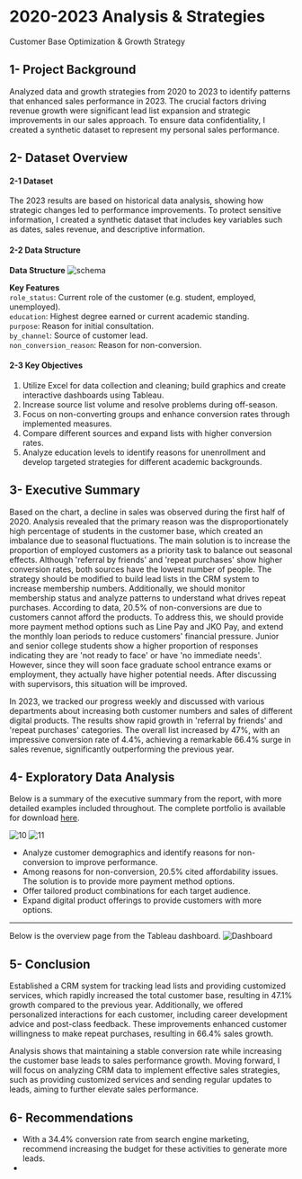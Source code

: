 # 2020-2023 Analysis & Strategies
Customer Base Optimization & Growth Strategy

## 1- Project Background

Analyzed data and growth strategies from 2020 to 2023 to identify patterns that enhanced sales performance in 2023. The crucial factors driving revenue growth were significant lead list expansion and strategic improvements in our sales approach. To ensure data confidentiality, I created a synthetic dataset to represent my personal sales performance.

## 2- Dataset Overview

#### 2-1 Dataset
The 2023 results are based on historical data analysis, showing how strategic changes led to performance improvements. To protect sensitive information, I created a synthetic dataset that includes key variables such as dates, sales revenue, and descriptive information.

#### 2-2 Data Structure

**Data Structure**
![schema](https://github.com/user-attachments/assets/04926770-32de-4dbc-bc9c-30d205c79f23)

**Key Features**   
`role_status`: Current role of the customer (e.g. student, employed, unemployed).  
`education`: Highest degree earned or current academic standing.  
`purpose`: Reason for initial consultation.  
`by_channel`: Source of customer lead.  
`non_conversion_reason`: Reason for non-conversion.


#### 2-3 Key Objectives  
1. Utilize Excel for data collection and cleaning; build graphics and create interactive dashboards using Tableau.
2. Increase source list volume and resolve problems during off-season.
3. Focus on non-converting groups and enhance conversion rates through implemented measures.
4. Compare different sources and expand lists with higher conversion rates.
5. Analyze education levels to identify reasons for unenrollment and develop targeted strategies for different academic backgrounds.

## 3- Executive Summary
Based on the chart, a decline in sales was observed during the first half of 2020. Analysis revealed that the primary reason was the disproportionately high percentage of students in the customer base, which created an imbalance due to seasonal fluctuations. The main solution is to increase the proportion of employed customers as a priority task to balance out seasonal effects. Although 'referral by friends' and 'repeat purchases' show higher conversion rates, both sources have the lowest number of people. The strategy should be modified to build lead lists in the CRM system to increase membership numbers. Additionally, we should monitor membership status and analyze patterns to understand what drives repeat purchases. According to data, 20.5% of non-conversions are due to customers cannot afford the products. To address this, we should provide more payment method options such as Line Pay and JKO Pay, and extend the monthly loan periods to reduce customers' financial pressure. Junior and senior college students show a higher proportion of responses indicating they are 'not ready to face' or have 'no immediate needs'. However, since they will soon face graduate school entrance exams or employment, they actually have higher potential needs. After discussing with supervisors, this situation will be improved.

In 2023, we tracked our progress weekly and discussed with various departments about increasing both customer numbers and sales of different digital products. The results show rapid growth in 'referral by friends' and 'repeat purchases' categories. The overall list increased by 47%, with an impressive conversion rate of 4.4%, achieving a remarkable 66.4% surge in sales revenue, significantly outperforming the previous year.


## 4- Exploratory Data Analysis
Below is a summary of the executive summary from the report, with more detailed examples included throughout. The complete portfolio is available for download
[here](https://github.com/cytdata/Jenna_Portfolio/blob/4b4f51a370af0c707e324f5ebf15d65fdd45c0fb/Sales%20Performance%20Optimization.pdf).

![10](https://github.com/user-attachments/assets/2980d3e1-9747-43f3-8100-d17d6fc1e293)
![11](https://github.com/user-attachments/assets/6ee41c35-302f-4a23-8e02-4761dcc66467)

- Analyze customer demographics and identify reasons for non-conversion to improve performance.
- Among reasons for non-conversion, 20.5% cited affordability issues. The solution is to provide more payment method options.
- Offer tailored product combinations for each target audience.
- Expand digital product offerings to provide customers with more options.
---

Below is the overview page from the Tableau dashboard.
![Dashboard](https://github.com/user-attachments/assets/1381fb9d-0a93-4b39-b6a2-8787b58645a1)

## 5- Conclusion
Established a CRM system for tracking lead lists and providing customized services, which rapidly increased the total customer base, resulting in 47.1% growth compared to the previous year. Additionally, we offered personalized interactions for each customer, including career development advice and post-class feedback. These improvements enhanced customer willingness to make repeat purchases, resulting in 66.4% sales growth.  

Analysis shows that maintaining a stable conversion rate while increasing the customer base leads to sales performance growth. Moving forward, I will focus on analyzing CRM data to implement effective sales strategies, such as providing customized services and sending regular updates to leads, aiming to further elevate sales performance.

## 6- Recommendations
- With a 34.4% conversion rate from search engine marketing, recommend increasing the budget for these activities to generate more leads.
- 
